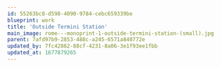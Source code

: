 ```yaml
---
id: 55263bc8-d598-4090-9784-cebc659339be
blueprint: work
title: 'Outside Termini Station'
main_image: rome---monoprint-1-outside-termini-station-(small).jpg
parent: 7afd97b9-2853-488c-a245-6571a840772e
updated_by: 7fc42862-88cf-4231-8a06-3e1f93ee1fbb
updated_at: 1677879265
---
```

